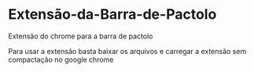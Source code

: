 # Extensão-da-Barra-de-Pactolo
Extensão do chrome para a barra de pactolo

Para usar a extensão basta baixar os arquivos e carregar a extensão sem compactação no google chrome
